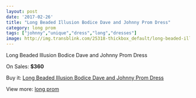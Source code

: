 ```yaml
---
layout: post
date: '2017-02-26'
title: "Long Beaded Illusion Bodice Dave and Johnny Prom Dress"
category: long prom
tags: ["johnny","unique","dress","long","dresses"]
image: http://img.transblink.com/25318-thickbox_default/long-beaded-illusion-bodice-dave-and-johnny-prom-dress.jpg
---
```

Long Beaded Illusion Bodice Dave and Johnny Prom Dress

On Sales: **$360**
<a href="https://www.transblink.com/en/long-prom/7975-long-beaded-illusion-bodice-dave-and-johnny-prom-dress.html"><amp-img layout="responsive" width="600" height="600" src="//img.transblink.com/25318-thickbox_default/long-beaded-illusion-bodice-dave-and-johnny-prom-dress.jpg" alt="Long Beaded Illusion Bodice Dave and Johnny Prom Dress 0" /></a>
<a href="https://www.transblink.com/en/long-prom/7975-long-beaded-illusion-bodice-dave-and-johnny-prom-dress.html"><amp-img layout="responsive" width="600" height="600" src="//img.transblink.com/25319-thickbox_default/long-beaded-illusion-bodice-dave-and-johnny-prom-dress.jpg" alt="Long Beaded Illusion Bodice Dave and Johnny Prom Dress 1" /></a>

Buy it: [Long Beaded Illusion Bodice Dave and Johnny Prom Dress](https://www.transblink.com/en/long-prom/7975-long-beaded-illusion-bodice-dave-and-johnny-prom-dress.html "Long Beaded Illusion Bodice Dave and Johnny Prom Dress")

View more: [long prom](https://www.transblink.com/en/58-long-prom "long prom")